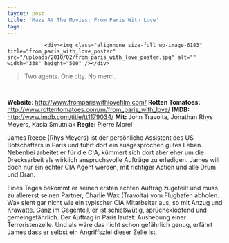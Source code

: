 ```yaml
---
layout: post
title: 'Maze At The Movies: From Paris With Love'
tags:
---
```



                <div><img class="alignnone size-full wp-image-6183" title="from_paris_with_love_poster" src="/uploads/2010/02/from_paris_with_love_poster.jpg" alt="" width="338" height="500" /></div>
<blockquote>
<div>Two agents. One city. No merci.</div></blockquote>
<img class="alignnone size-full wp-image-5898" title="movie_review_4stars" src="/uploads/2010/02/movie_review_4stars.png" alt="" width="75" height="15" />
<p><strong> Website: </strong> <a href="http://www.frompariswithlovefilm.com/"><a href="http://www.frompariswithlovefilm.com/">http://www.frompariswithlovefilm.com/</a></a>
<strong>Rotten Tomatoes: </strong><a href="http://www.rottentomatoes.com/m/from_paris_with_love/"> <a href="http://www.rottentomatoes.com/m/from_paris_with_love/">http://www.rottentomatoes.com/m/from_paris_with_love/</a></a>
<strong>IMDB: </strong><a href="http://www.imdb.com/title/tt1179034/"> <a href="http://www.imdb.com/title/tt1179034/">http://www.imdb.com/title/tt1179034/</a></a>
<strong>Mit: </strong> John Travolta, Jonathan Rhys Meyers, Kasia Smutniak
<strong>Regie: </strong>Pierre Morel</p>
<p>James Reece (Rhys Meyers) ist der persönliche Assistent des US Botschafters in Paris und führt dort ein ausgesprochen gutes Leben. Nebenbei arbeitet er für die CIA, kümmert sich dort aber eher um die Drecksarbeit als wirklich anspruchsvolle Aufträge zu erledigen. James will doch nur ein echter CIA Agent werden, mit richtiger Action und alle Drum und Dran.</p>
<p>Eines Tages bekommt er seinen ersten echten Auftrag zugeteilt und muss zu allererst seinen Partner, Charlie Wax (Travolta) vom Flughafen abholen. Wax sieht gar nicht wie ein typischer CIA Mitarbeiter aus, so mit Anzug und Krawatte. Ganz im Gegenteil, er ist schießwütig, sprücheklopfend und gemeingefährlich. Der Auftrag in Paris lautet: Aushebung einer Terroristenzelle. Und als wäre das nicht schon gefährlich genug, erfährt James dass er selbst ein Angriffsziel dieser Zelle ist.</p>
